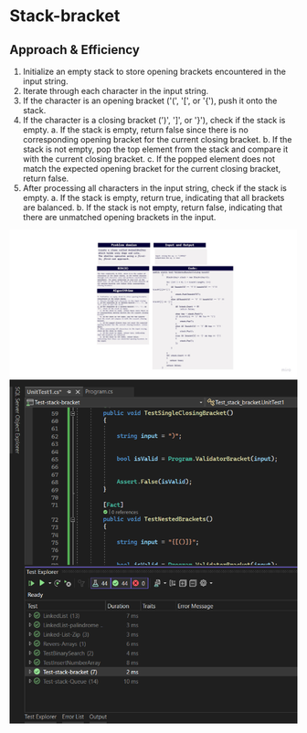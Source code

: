 # Stack-bracket

## Approach & Efficiency
1. Initialize an empty stack to store opening brackets encountered in the input string.
2. Iterate through each character in the input string.
3. If the character is an opening bracket ('(', '[', or '{'), push it onto the stack.
4. If the character is a closing bracket (')', ']', or '}'), check if the stack is empty.
   a. If the stack is empty, return false since there is no corresponding opening bracket for the current closing bracket.
   b. If the stack is not empty, pop the top element from the stack and compare it with the current closing bracket.
   c. If the popped element does not match the expected opening bracket for the current closing bracket, return false.
5. After processing all characters in the input string, check if the stack is empty.
   a. If the stack is empty, return true, indicating that all brackets are balanced.
   b. If the stack is not empty, return false, indicating that there are unmatched opening brackets in the input.

![white](https://github.com/abdarahman-shaheen/data-structures-and-algorithms/blob/master/data-structures-and-algorithms/Code-challenge-13/Stack-bracket.jpg)
![test](https://github.com/abdarahman-shaheen/data-structures-and-algorithms/blob/master/data-structures-and-algorithms/Code-challenge-13/Test-stack-bracket.png)
